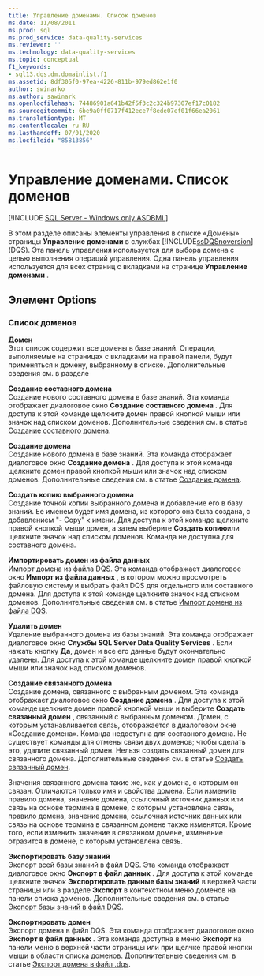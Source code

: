 ```yaml
---
title: Управление доменами. Список доменов
ms.date: 11/08/2011
ms.prod: sql
ms.prod_service: data-quality-services
ms.reviewer: ''
ms.technology: data-quality-services
ms.topic: conceptual
f1_keywords:
- sql13.dqs.dm.domainlist.f1
ms.assetid: 8df305f0-97ea-4226-811b-979ed862e1f0
author: swinarko
ms.author: sawinark
ms.openlocfilehash: 74486901a641b42f5f3c2c324b97307ef17c0182
ms.sourcegitcommit: 6be9a0ff0717f412ece7f8ede07ef01f66ea2061
ms.translationtype: MT
ms.contentlocale: ru-RU
ms.lasthandoff: 07/01/2020
ms.locfileid: "85813856"
---
```

# <a name="domain-management-domain-list"></a>Управление доменами. Список доменов

[!INCLUDE [SQL Server - Windows only ASDBMI  ](../includes/applies-to-version/sql-windows-only-asdbmi.md)]

  В этом разделе описаны элементы управления в списке «Домены» страницы **Управление доменами** в службах [!INCLUDE[ssDQSnoversion](../includes/ssdqsnoversion-md.md)] (DQS). Эта панель управления используется для выбора домена с целью выполнения операций управления. Одна панель управления используется для всех страниц с вкладками на странице **Управление доменами** .  
  
## <a name="options"></a>Элемент Options  
  
### <a name="domains-list"></a>Список доменов  
 **Домен**  
 Этот список содержит все домены в базе знаний. Операции, выполняемые на страницах с вкладками на правой панели, будут применяться к домену, выбранному в списке. Дополнительные сведения см. в разделе  
  
 **Создание составного домена**  
 Создание нового составного домена в базе знаний. Эта команда отображает диалоговое окно **Создание составного домена** . Для доступа к этой команде щелкните домен правой кнопкой мыши или значок над списком доменов. Дополнительные сведения см. в статье [Создание составного домена](../data-quality-services/create-a-composite-domain.md).  
  
 **Создание домена**  
 Создание нового домена в базе знаний. Эта команда отображает диалоговое окно **Создание домена** . Для доступа к этой команде щелкните домен правой кнопкой мыши или значок над списком доменов. Дополнительные сведения см. в статье [Создание домена](../data-quality-services/create-a-domain.md).  
  
 **Создать копию выбранного домена**  
 Создание точной копии выбранного домена и добавление его в базу знаний. Ее именем будет имя домена, из которого она была создана, с добавлением "- Copy" к имени. Для доступа к этой команде щелкните правой кнопкой мыши домен, а затем выберите **Создать копию**или щелкните значок над списком доменов. Команда не доступна для составного домена.  
  
 **Импортировать домен из файла данных**  
 Импорт домена из файла DQS. Эта команда отображает диалоговое окно **Импорт из файла данных** , в котором можно просмотреть файловую систему и выбрать файл DQS для отдельного или составного домена. Для доступа к этой команде щелкните значок над списком доменов. Дополнительные сведения см. в статье [Импорт домена из файла DQS](../data-quality-services/import-a-domain-from-a-dqs-file.md).  
  
 **Удалить домен**  
 Удаление выбранного домена из базы знаний. Эта команда отображает диалоговое окно **Службы SQL Server Data Quality Services** . Если нажать кнопку **Да**, домен и все его данные будут окончательно удалены. Для доступа к этой команде щелкните домен правой кнопкой мыши или значок над списком доменов.  
  
 **Создание связанного домена**  
 Создание домена, связанного с выбранным доменом. Эта команда отображает диалоговое окно **Создание домена** . Для доступа к этой команде щелкните домен правой кнопкой мыши и выберите **Создать связанный домен** , связанный с выбранным доменом. Домен, с которым устанавливается связь, отображается в диалоговом окне «Создание домена». Команда недоступна для составного домена. Не существует команды для отмены связи двух доменов; чтобы сделать это, удалите связанный домен. Нельзя создать связанный домен для связанного домена. Дополнительные сведения см. в статье [Создать связанный домен](../data-quality-services/create-a-linked-domain.md).  
  
 Значения связанного домена такие же, как у домена, с которым он связан. Отличаются только имя и свойства домена. Если изменить правило домена, значение домена, ссылочный источник данных или связь на основе термина в домене, с которым установлена связь, правило домена, значение домена, ссылочная источник данных или связь на основе термина в связанном домене также изменятся. Кроме того, если изменить значение в связанном домене, изменение отразится в домене, с которым установлена связь.  
  
 **Экспортировать базу знаний**  
 Экспорт всей базы знаний в файл DQS. Эта команда отображает диалоговое окно **Экспорт в файл данных** . Для доступа к этой команде щелкните значок **Экспортировать данные базы знаний** в верхней части страницы или в разделе **Экспорт** в контекстном меню доменов на панели списка доменов. Дополнительные сведения см. в статье [Экспорт базы знаний в файл DQS](../data-quality-services/export-a-knowledge-base-to-a-dqs-file.md).  
  
 **Экспортировать домен**  
 Экспорт домена в файл DQS. Эта команда отображает диалоговое окно **Экспорт в файл данных** . Эта команда доступна в меню **Экспорт** на панели меню в верхней части страницы или при щелчке правой кнопки мыши в области списка доменов. Дополнительные сведения см. в статье [Экспорт домена в файл .dqs](../data-quality-services/export-a-domain-to-a-dqs-file.md).  
  
  
